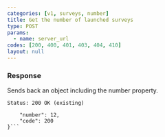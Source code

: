 ```yaml
---
categories: [v1, surveys, number]
title: Get the number of launched surveys
type: POST
params: 
  - name: server_url
codes: [200, 400, 401, 403, 404, 410]
layout: null
---
```


### Response

Sends back an object including the number property.

```Status: 200 OK (existing)```
```{
    "number": 12,
    "code": 200
}```
